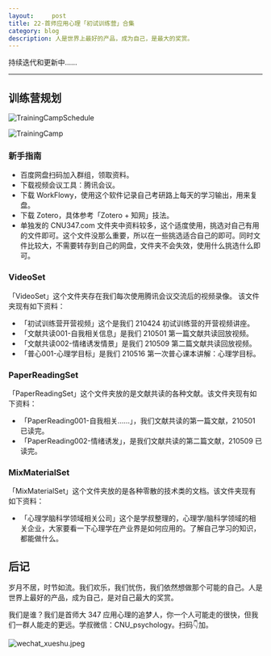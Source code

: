 ```yaml
---
layout:     post
title: 22-首师应用心理「初试训练营」合集
category: blog
description: 人是世界上最好的产品，成为自己，是最大的奖赏。
---
```


持续迭代和更新中……

-----

## 训练营规划
![TrainingCampSchedule](https://image.cnu347.com/2021-05-04-22-TrainingCampSchedule-1.png)

![TrainingCamp](https://image.cnu347.com/2020-08-29-200829-trainingCamp.png)

### 新手指南
*  百度网盘扫码加入群组，领取资料。
*  下载视频会议工具：腾讯会议。
*  下载 WorkFlowy，使用这个软件记录自己考研路上每天的学习输出，用来复盘。
*  下载 Zotero，具体参考「Zotero + 知网」技法。
*  单独发的 CNU347.com 文件夹中资料较多，这个适度使用，挑选对自己有用的文件即可。这个文件没那么重要，所以在一些挑选适合自己的即可。同时文件比较大，不需要转存到自己的网盘，文件夹不会失效，使用什么挑选什么即可。

### VideoSet
「VideoSet」这个文件夹存在我们每次使用腾讯会议交流后的视频录像。
该文件夹现有如下资料：
- 「初试训练营开营视频」这个是我们 210424 初试训练营的开营视频讲座。
- 「文献共读001-自我相关信息」是我们 210501 第一篇文献共读回放视频。
- 「文献共读002-情绪诱发情景」是我们 210509 第二篇文献共读回放视频。
- 「普心001-心理学目标」是我们 210516 第一次普心课本讲解：心理学目标。

### PaperReadingSet
「PaperReadingSet」这个文件夹放的是文献共读的各种文献。该文件夹现有如下资料：
- 「PaperReading001-自我相关……」，我们文献共读的第一篇文献，210501 已读完。
- 「PaperReading002-情绪诱发」，是我们文献共读的第二篇文献，210509 已读完。

### MixMaterialSet
「MixMaterialSet」这个文件夹放的是各种零散的技术类的文档。该文件夹现有如下资料：
- 「心理学脑科学领域相关公司」这个是学叔整理的，心理学/脑科学领域的相关企业，大家要看一下心理学在产业界是如何应用的。了解自己学习的知识，都能做什么。

## 后记

岁月不居，时节如流。我们欢乐，我们忧伤，我们依然想做那个可能的自己。人是世界上最好的产品，成为自己，是对自己最大的奖赏。

我们是谁？我们是首师大 347 应用心理的追梦人，你一个人可能走的很快，但我们一群人能走的更远。学叔微信：CNU_psychology。扫码👇加。

![wechat_xueshu.jpeg](https://cnu347-1257355643.cos.ap-beijing.myqcloud.com/CNU347/WechatIMG125.jpeg)
